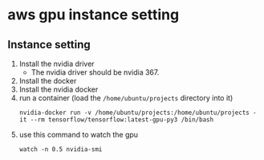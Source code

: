 # aws gpu instance setting

## Instance setting
1. Install the nvidia driver
    - The nvidia driver should be nvidia 367.
2. Install the docker
3. Install the nvidia docker
4. run a container (load the `/home/ubuntu/projects` directory into it)
    ```
    nvidia-docker run -v /home/ubuntu/projects:/home/ubuntu/projects -it --rm tensorflow/tensorflow:latest-gpu-py3 /bin/bash
    ```
5. use this command to watch the gpu
    ```
    watch -n 0.5 nvidia-smi
    ```